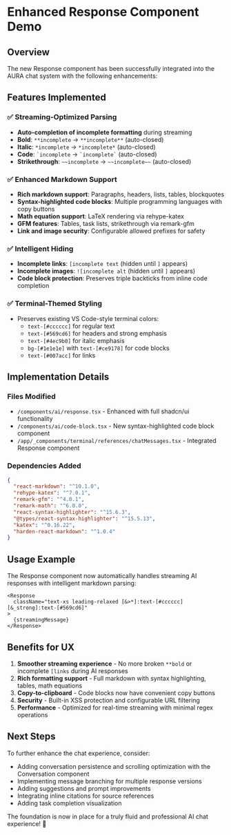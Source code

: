 # Enhanced Response Component Demo

## Overview
The new Response component has been successfully integrated into the AURA chat system with the following enhancements:

## Features Implemented

### ✅ Streaming-Optimized Parsing
- **Auto-completion of incomplete formatting** during streaming
- **Bold**: `**incomplete` → `**incomplete**` (auto-closed)
- **Italic**: `*incomplete` → `*incomplete*` (auto-closed) 
- **Code**: `` `incomplete `` → `` `incomplete` `` (auto-closed)
- **Strikethrough**: `~~incomplete` → `~~incomplete~~` (auto-closed)

### ✅ Enhanced Markdown Support
- **Rich markdown support**: Paragraphs, headers, lists, tables, blockquotes
- **Syntax-highlighted code blocks**: Multiple programming languages with copy buttons
- **Math equation support**: LaTeX rendering via rehype-katex
- **GFM features**: Tables, task lists, strikethrough via remark-gfm
- **Link and image security**: Configurable allowed prefixes for safety

### ✅ Intelligent Hiding
- **Incomplete links**: `[incomplete text` (hidden until `]` appears)
- **Incomplete images**: `![incomplete alt` (hidden until `]` appears)  
- **Code block protection**: Preserves triple backticks from inline code completion

### ✅ Terminal-Themed Styling
- Preserves existing VS Code-style terminal colors:
  - `text-[#cccccc]` for regular text
  - `text-[#569cd6]` for headers and strong emphasis
  - `text-[#4ec9b0]` for italic emphasis
  - `bg-[#1e1e1e]` with `text-[#ce9178]` for code blocks
  - `text-[#007acc]` for links

## Implementation Details

### Files Modified
- `/components/ai/response.tsx` - Enhanced with full shadcn/ui functionality
- `/components/ai/code-block.tsx` - New syntax-highlighted code block component
- `/app/_components/terminal/references/chatMessages.tsx` - Integrated Response component

### Dependencies Added
```json
{
  "react-markdown": "^10.1.0",
  "rehype-katex": "^7.0.1", 
  "remark-gfm": "^4.0.1",
  "remark-math": "^6.0.0",
  "react-syntax-highlighter": "^15.6.3",
  "@types/react-syntax-highlighter": "^15.5.13",
  "katex": "^0.16.22",
  "harden-react-markdown": "^1.0.4"
}
```

## Usage Example

The Response component now automatically handles streaming AI responses with intelligent markdown parsing:

```tsx
<Response
  className="text-xs leading-relaxed [&>*]:text-[#cccccc] [&_strong]:text-[#569cd6]"
>
  {streamingMessage}
</Response>
```

## Benefits for UX

1. **Smoother streaming experience** - No more broken `**bold` or incomplete `[links` during AI responses
2. **Rich formatting support** - Full markdown with syntax highlighting, tables, math equations
3. **Copy-to-clipboard** - Code blocks now have convenient copy buttons
4. **Security** - Built-in XSS protection and configurable URL filtering
5. **Performance** - Optimized for real-time streaming with minimal regex operations

## Next Steps

To further enhance the chat experience, consider:
- Adding conversation persistence and scrolling optimization with the Conversation component
- Implementing message branching for multiple response versions
- Adding suggestions and prompt improvements
- Integrating inline citations for source references
- Adding task completion visualization

The foundation is now in place for a truly fluid and professional AI chat experience! 🚀
